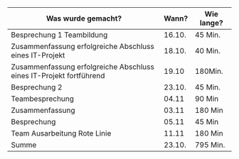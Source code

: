 ﻿Was wurde gemacht? | Wann? | Wie lange?
--- | --- | ---
Besprechung 1 Teambildung| 16.10. |45 Min.
Zusammenfassung erfolgreiche Abschluss eines IT-Projekt | 18.10. |40 Min.
Zusammenfassung erfolgreiche Abschluss eines IT-Projekt fortführend | 19.10| 180Min.
Besprechung 2| 23.10. |45 Min.
Teambesprechung | 04.11 | 90 Min
Zusammenfassung | 03.11 | 180 Min
Besprechung | 05.11 | 45 Min
Team Ausarbeitung Rote Linie | 11.11 | 180 Min
Summe| 23.10. |795 Min.
